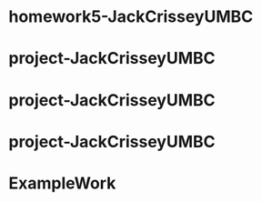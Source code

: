 # homework5-JackCrisseyUMBC
# project-JackCrisseyUMBC
# project-JackCrisseyUMBC
# project-JackCrisseyUMBC
# ExampleWork
